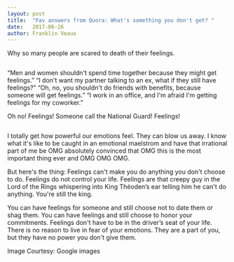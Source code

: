 ```yaml
---
layout: post
title:  "Fav answers from Quora: What's something you don't get? "
date:   2017-06-26
author: Franklin Veaux
---
```


<p class="intro"><span class="dropcap">W</span>hy so many people are scared to death of their feelings.</p>

<img src="{{ 'https://i.ytimg.com/vi/p97kSsORsDE/maxresdefault.jpg' | prepend: site.baseurl }}" alt="">

“Men and women shouldn't spend time together because they might get feelings.” “I don't want my partner talking to an ex, what if they still have feelings?” “Oh, no, you shouldn't do friends with benefits, because someone will get feelings.” “I work in an office, and I'm afraid I'm getting feelings for my coworker.”

Oh no! Feelings! Someone call the National Guard! Feelings!

<img src="{{ 'https://s-media-cache-ak0.pinimg.com/originals/26/e4/46/26e446488877d0225b0280680c33c936.jpg' | prepend: site.baseurl }}" alt="">

I totally get how powerful our emotions feel. They can blow us away. I know what it's like to be caught in an emotional maelstrom and have that irrational part of me be OMG absolutely convinced that OMG this is the most important thing ever and OMG OMG OMG.

But here's the thing: Feelings can't make you do anything you don't choose to do. Feelings do not control your life. Feelings are that creepy guy in the Lord of the Rings whispering into King Théoden’s ear telling him he can't do anything. You're still the king.

You can have feelings for someone and still choose not to date them or shag them. You can have feelings and still choose to honor your commitments. Feelings don't have to be in the driver’s seat of your life. There is no reason to live in fear of your emotions. They are a part of you, but they have no power you don't give them.

Image Courtesy: Google images
